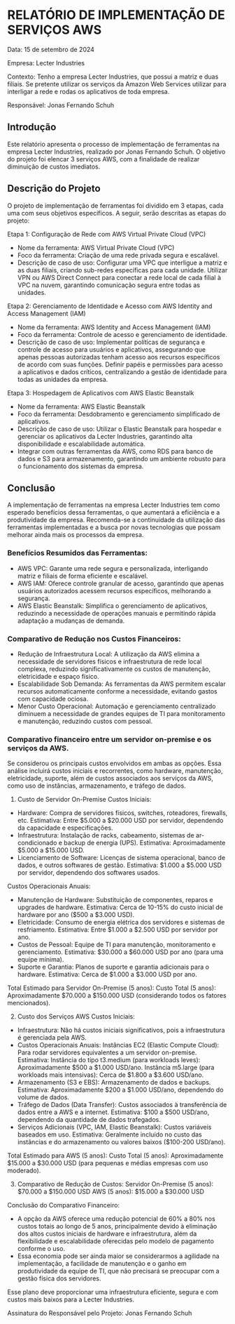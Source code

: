 # RELATÓRIO DE IMPLEMENTAÇÃO DE SERVIÇOS AWS

Data: 15 de setembro de 2024

Empresa: Lecter Industries 

Contexto: Tenho a empresa Lecter Industries, que possui a matriz e duas filiais. 
Se pretente utilizar os serviços da Amazon Web Services utilizar para interligar a rede e rodas os aplicativos de toda empresa.

Responsável: Jonas Fernando Schuh

## Introdução
Este relatório apresenta o processo de implementação de ferramentas na empresa Lecter Industries, realizado por Jonas Fernando Schuh. 
O objetivo do projeto foi elencar 3 serviços AWS, com a finalidade de realizar diminuição de custos imediatos.

## Descrição do Projeto
O projeto de implementação de ferramentas foi dividido em 3 etapas, cada uma com seus objetivos específicos. A seguir, serão descritas as etapas do projeto:

Etapa 1: Configuração de Rede com AWS Virtual Private Cloud (VPC)
- Nome da ferramenta: AWS Virtual Private Cloud (VPC)
- Foco da ferramenta: Criação de uma rede privada segura e escalável.
- Descrição de caso de uso: Configurar uma VPC que interligue a matriz e as duas filiais, criando sub-redes específicas para cada unidade. Utilizar VPN ou AWS Direct Connect para conectar a rede local de cada filial à VPC na nuvem, garantindo comunicação segura entre todas as unidades.

Etapa 2: Gerenciamento de Identidade e Acesso com AWS Identity and Access Management (IAM)
- Nome da ferramenta: AWS Identity and Access Management (IAM)
- Foco da ferramenta: Controle de acesso e gerenciamento de identidade.
- Descrição de caso de uso: Implementar políticas de segurança e controle de acesso para usuários e aplicativos, assegurando que apenas pessoas autorizadas tenham acesso aos recursos específicos de acordo com suas funções. Definir papéis e permissões para acesso a aplicativos e dados críticos, centralizando a gestão de identidade para todas as unidades da empresa.

Etapa 3: Hospedagem de Aplicativos com AWS Elastic Beanstalk
- Nome da ferramenta: AWS Elastic Beanstalk
- Foco da ferramenta: Desdobramento e gerenciamento simplificado de aplicativos.
- Descrição de caso de uso: Utilizar o Elastic Beanstalk para hospedar e gerenciar os aplicativos da Lecter Industries, garantindo alta disponibilidade e escalabilidade automática.
- Integrar com outras ferramentas da AWS, como RDS para banco de dados e S3 para armazenamento, garantindo um ambiente robusto para o funcionamento dos sistemas da empresa.

## Conclusão
A implementação de ferramentas na empresa Lecter Industries tem como esperado benefícios dessa ferramentas, o que aumentará a eficiência e a produtividade da empresa. 
Recomenda-se a continuidade da utilização das ferramentas implementadas e a busca por novas tecnologias que possam melhorar ainda mais os processos da empresa.

### Benefícios Resumidos das Ferramentas:
- AWS VPC: Garante uma rede segura e personalizada, interligando matriz e filiais de forma eficiente e escalável.
- AWS IAM: Oferece controle granular de acesso, garantindo que apenas usuários autorizados acessem recursos específicos, melhorando a segurança.
- AWS Elastic Beanstalk: Simplifica o gerenciamento de aplicativos, reduzindo a necessidade de operações manuais e permitindo rápida adaptação a mudanças de demanda.

### Comparativo de Redução nos Custos Financeiros:
- Redução de Infraestrutura Local: A utilização da AWS elimina a necessidade de servidores físicos e infraestrutura de rede local complexa, reduzindo significativamente os custos de manutenção, eletricidade e espaço físico.
- Escalabilidade Sob Demanda: As ferramentas da AWS permitem escalar recursos automaticamente conforme a necessidade, evitando gastos com capacidade ociosa.
- Menor Custo Operacional: Automação e gerenciamento centralizado diminuem a necessidade de grandes equipes de TI para monitoramento e manutenção, reduzindo custos com pessoal.

### Comparativo financeiro entre um servidor on-premise e os serviços da AWS. 
Se considerou os principais custos envolvidos em ambas as opções. Essa análise incluirá custos iniciais e recorrentes, como hardware, manutenção, eletricidade, suporte, além de custos associados aos serviços da AWS, como uso de instâncias, armazenamento, e tráfego de dados.

1. Custo de Servidor On-Premise
Custos Iniciais:
- Hardware: Compra de servidores físicos, switches, roteadores, firewalls, etc.
  Estimativa: Entre $5.000 a $20.000 USD por servidor, dependendo da capacidade e especificações.
- Infraestrutura: Instalação de racks, cabeamento, sistemas de ar-condicionado e backup de energia (UPS).
  Estimativa: Aproximadamente $5.000 a $15.000 USD.
- Licenciamento de Software: Licenças de sistema operacional, banco de dados, e outros softwares de gestão.
  Estimativa: $1.000 a $5.000 USD por servidor, dependendo dos softwares usados.

Custos Operacionais Anuais:
- Manutenção de Hardware: Substituição de componentes, reparos e upgrades de hardware.
  Estimativa: Cerca de 10-15% do custo inicial de hardware por ano ($500 a $3.000 USD).
- Eletricidade: Consumo de energia elétrica dos servidores e sistemas de resfriamento.
  Estimativa: Entre $1.000 a $2.500 USD por servidor por ano.
- Custos de Pessoal: Equipe de TI para manutenção, monitoramento e gerenciamento.
  Estimativa: $30.000 a $60.000 USD por ano (para uma equipe mínima).
- Suporte e Garantia: Planos de suporte e garantia adicionais para o hardware.
  Estimativa: Cerca de $1.000 a $3.000 USD por ano.

Total Estimado para Servidor On-Premise (5 anos):
  Custo Total (5 anos): Aproximadamente $70.000 a $150.000 USD (considerando todos os fatores mencionados).

2. Custo dos Serviços AWS
Custos Iniciais:
- Infraestrutura: Não há custos iniciais significativos, pois a infraestrutura é gerenciada pela AWS.
- Custos Operacionais Anuais:
  Instâncias EC2 (Elastic Compute Cloud): Para rodar servidores equivalentes a um servidor on-premise.
  Estimativa: Instância do tipo t3.medium (para workloads leves): Aproximadamente $500 a $1.000 USD/ano. Instância m5.large (para workloads mais intensivas): Cerca de $1.800 a $3.600 USD/ano.
- Armazenamento (S3 e EBS): Armazenamento de dados e backups.
  Estimativa: Aproximadamente $200 a $1.000 USD/ano, dependendo do volume de dados.
- Tráfego de Dados (Data Transfer): Custos associados à transferência de dados entre a AWS e a internet.
  Estimativa: $100 a $500 USD/ano, dependendo da quantidade de dados trafegados.
- Serviços Adicionais (VPC, IAM, Elastic Beanstalk): Custos variáveis baseados em uso.
  Estimativa: Geralmente incluído no custo das instâncias e do armazenamento ou valores baixos ($100-200 USD/ano).

Total Estimado para AWS (5 anos):
  Custo Total (5 anos): Aproximadamente $15.000 a $30.000 USD (para pequenas e médias empresas com uso moderado).
  
3. Comparativo de Redução de Custos:
Servidor On-Premise (5 anos): $70.000 a $150.000 USD
AWS (5 anos): $15.000 a $30.000 USD

Conclusão do Comparativo Financeiro:
- A opção da AWS oferece uma redução potencial de 60% a 80% nos custos totais ao longo de 5 anos, principalmente devido à eliminação dos altos custos iniciais de hardware e infraestrutura, além da flexibilidade e escalabilidade oferecidas pelo modelo de pagamento conforme o uso.
- Essa economia pode ser ainda maior se considerarmos a agilidade na implementação, a facilidade de manutenção e o ganho em produtividade da equipe de TI, que não precisará se preocupar com a gestão física dos servidores.

Esse plano deve proporcionar uma infraestrutura eficiente, segura e com custos mais baixos para a Lecter Industries.

Assinatura do Responsável pelo Projeto:
Jonas Fernando Schuh
